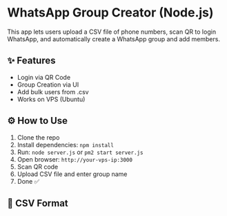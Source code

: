 # WhatsApp Group Creator (Node.js)

This app lets users upload a CSV file of phone numbers, scan QR to login WhatsApp, and automatically create a WhatsApp group and add members.

## ✨ Features
- Login via QR Code
- Group Creation via UI
- Add bulk users from .csv
- Works on VPS (Ubuntu)

## ⚙️ How to Use

1. Clone the repo
2. Install dependencies: `npm install`
3. Run: `node server.js` or `pm2 start server.js`
4. Open browser: `http://your-vps-ip:3000`
5. Scan QR code
6. Upload CSV file and enter group name
7. Done ✅

## 📁 CSV Format

